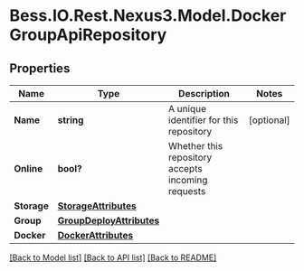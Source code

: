 # Bess.IO.Rest.Nexus3.Model.DockerGroupApiRepository
## Properties

Name | Type | Description | Notes
------------ | ------------- | ------------- | -------------
**Name** | **string** | A unique identifier for this repository | [optional] 
**Online** | **bool?** | Whether this repository accepts incoming requests | 
**Storage** | [**StorageAttributes**](StorageAttributes.md) |  | 
**Group** | [**GroupDeployAttributes**](GroupDeployAttributes.md) |  | 
**Docker** | [**DockerAttributes**](DockerAttributes.md) |  | 

[[Back to Model list]](../README.md#documentation-for-models) [[Back to API list]](../README.md#documentation-for-api-endpoints) [[Back to README]](../README.md)


